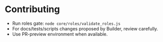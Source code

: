 # Contributing
- Run roles gate: `node core/roles/validate_roles.js`
- For docs/tests/scripts changes proposed by Builder, review carefully.
- Use PR-preview environment when available.
